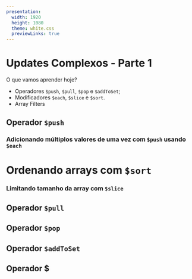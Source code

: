 ```yaml
---
presentation:
  width: 1920
  height: 1080
  theme: white.css
  previewLinks: true
---
```

<!-- slide -->

# Updates Complexos - Parte 1

O que vamos aprender hoje? 

<!-- slide vertical=true -->

* Operadores `$push`, `$pull`, `$pop` e `$addToSet`;
* Modificadores `$each`, `$slice` e `$sort`.
* Array Filters

<!-- slide -->

## Operador `$push`

<!-- slide -->

### Adicionando múltiplos valores de uma vez com `$push` usando `$each`

<!-- slide -->

# Ordenando arrays com `$sort`

<!-- slide -->

### Limitando tamanho da array com `$slice`

<!-- slide -->

## Operador `$pull`

<!-- slide -->

## Operador `$pop`

<!-- slide -->

## Operador `$addToSet`

<!-- slide -->

## Operador $

